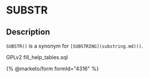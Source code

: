 
# SUBSTR

## Description


`SUBSTR()` is a synonym for `[SUBSTRING](substring.md)()`.


GPLv2 fill_help_tables.sql


{% @marketo/form formId="4316" %}

